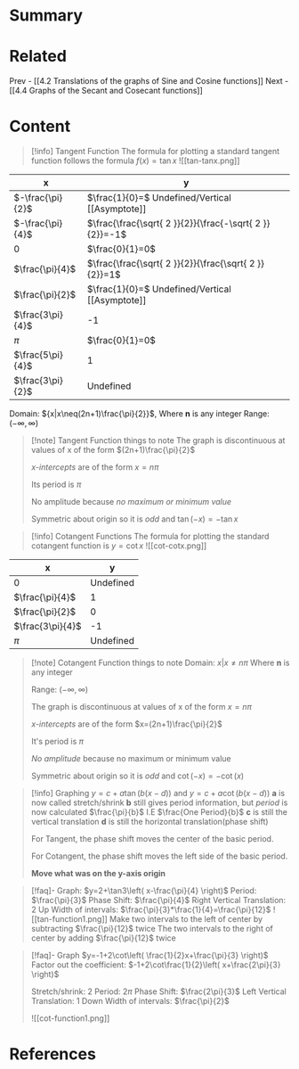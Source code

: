 # Summary
# Related
Prev - [[4.2 Translations of the graphs of Sine and Cosine functions]]
Next - [[4.4 Graphs of the Secant and Cosecant functions]]
# Content

>[!info] Tangent Function
>The formula for plotting a standard tangent function follows the formula $f(x)=\tan x$
>![[tan-tanx.png]]

| x                | y                                                       |
| ---------------- | ------------------------------------------------------- |
| $-\frac{\pi}{2}$ | $\frac{1}{0}=$ Undefined/Vertical [[Asymptote]]         |
| $-\frac{\pi}{4}$ | $\frac{\frac{\sqrt{ 2 }}{2}}{\frac{-\sqrt{ 2 }}{2}}=-1$ |
| 0                | $\frac{0}{1}=0$                                         |
| $\frac{\pi}{4}$  | $\frac{\frac{\sqrt{ 2 }}{2}}{\frac{\sqrt{ 2 }}{2}}=1$   |
| $\frac{\pi}{2}$  | $\frac{1}{0}=$ Undefined/Vertical [[Asymptote]]         |
| $\frac{3\pi}{4}$ | -1                                                      |
| $\pi$            | $\frac{0}{1}=0$                                         |
| $\frac{5\pi}{4}$ | 1                                                       |
| $\frac{3\pi}{2}$ | Undefined                                               |

Domain: ${x|x\neq(2n+1)\frac{\pi}{2}}$, Where __n__ is any integer
Range: $(-\infty,\infty)$

>[!note] Tangent Function things to note
>The graph is discontinuous at values of x of the form $(2n+1)\frac{\pi}{2}$
>
>_x-intercepts_ are of the form $x=n\pi$
>
>Its period is $\pi$
>
>No amplitude because _no maximum or minimum value_
>
>Symmetric about origin so it is _odd_ and $\tan(-x)=-\tan x$

>[!info] Cotangent Functions
>The formula for plotting the standard cotangent function is $y=\cot x$
>![[cot-cotx.png]]

| x                | y         |
| ---------------- | --------- |
| 0                | Undefined |
| $\frac{\pi}{4}$  | 1         |
| $\frac{\pi}{2}$  | 0         |
| $\frac{3\pi}{4}$ | -1        |
| $\pi$            | Undefined |

>[!note] Cotangent Function things to note
>Domain: ${x|x\neq n\pi}$ Where __n__ is any integer
>
>Range: $(-\infty,\infty)$
>
>The graph is discontinuous at values of x of the form $x=n\pi$
>
>_x-intercepts_ are of the form $x=(2n+1)\frac{\pi}{2}$
>
>It's period is $\pi$
>
>_No amplitude_ because no maximum or minimum value
>
>Symmetric about origin so it is _odd_ and $\cot(-x)=-\cot(x)$

>[!info] Graphing $y=c+a\tan(b(x-d))$ and $y=c+a\cot(b(x-d))$
>__a__ is now called stretch/shrink
>__b__ still gives period information, but _period_ is now calculated $\frac{\pi}{b}$ I.E $\frac{One Period}{b}$
>__c__ is still the vertical translation
>__d__ is still the horizontal translation(phase shift)
>
>For Tangent, the phase shift moves the center of the basic period.
>
>For Cotangent, the phase shift moves the left side of the basic period.
>
>__Move what was on the y-axis origin__

>[!faq]- Graph: $y=2+\tan3\left( x-\frac{\pi}{4} \right)$
>Period: $\frac{\pi}{3}$
>Phase Shift: $\frac{\pi}{4}$ Right
>Vertical Translation: 2 Up
>Width of intervals: $\frac{\pi}{3}*\frac{1}{4}=\frac{\pi}{12}$
>![[tan-function1.png]]
>Make two intervals to the left of center by subtracting $\frac{\pi}{12}$ twice
>The two intervals to the right of center by adding $\frac{\pi}{12}$ twice

>[!faq]- Graph $y=-1+2\cot\left( \frac{1}{2}x+\frac{\pi}{3} \right)$
>Factor out the coefficient: $-1+2\cot\frac{1}{2}\left( x+\frac{2\pi}{3} \right)$
>
>Stretch/shrink: 2
>Period: $2\pi$
>Phase Shift: $\frac{2\pi}{3}$ Left
>Vertical Translation: 1 Down
>Width of intervals: $\frac{\pi}{2}$
>
>![[cot-function1.png]]

# References